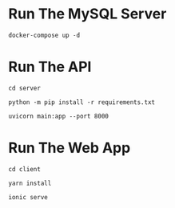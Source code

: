 # Run The MySQL Server
`docker-compose up -d`

# Run The API
`cd server`

`python -m pip install -r requirements.txt`

`uvicorn main:app --port 8000`

# Run The Web App
`cd client`

`yarn install`

`ionic serve`
